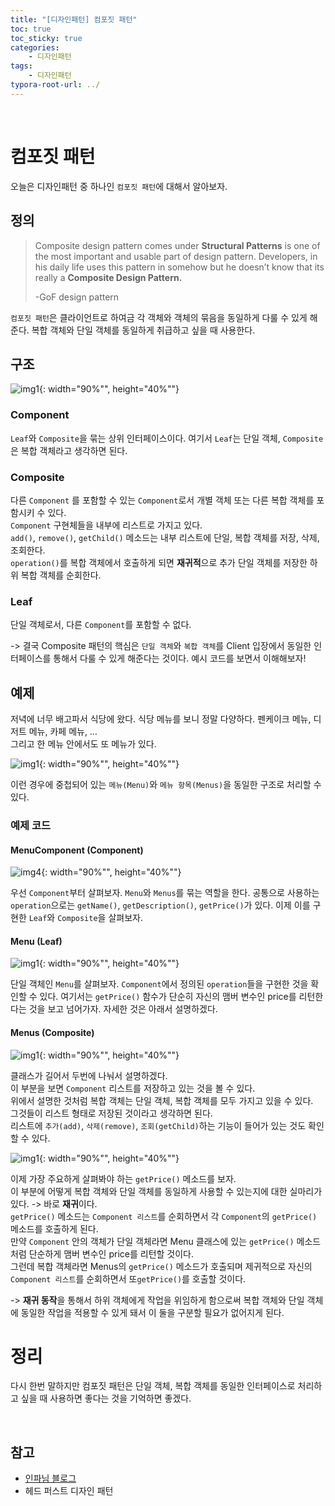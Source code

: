 ```yaml
---
title: "[디자인패턴] 컴포짓 패턴"
toc: true
toc_sticky: true
categories: 
    - 디자인패턴
tags:
    - 디자인패턴
typora-root-url: ../
---
```


<br>

# 컴포짓 패턴

오늘은 디자인패턴 중 하나인 `컴포짓 패턴`에 대해서 알아보자.

## 정의
> Composite design pattern comes under **Structural Patterns** is one of the most important and usable part of design pattern. Developers, in his daily life uses this pattern in somehow but he doesn’t know that its really a **Composite Design Pattern.**
>
> -GoF design pattern

`컴포짓 패턴`은 클라이언트로 하여금 각 객체와 객체의 묶음을 동일하게 다룰 수 있게 해준다. 복합 객체와 단일 객체를 동일하게 취급하고 싶을 때 사용한다.


## 구조
![img1](/assets/images/50_1.png){: width="90%"", height="40%""} <br>

### Component
`Leaf`와 `Composite`을 묶는 상위 인터페이스이다. 여기서 `Leaf`는 단일 객체, `Composite`은 복합 객체라고 생각하면 된다.

### Composite
다른 `Component` 를 포함할 수 있는 `Component`로서 개별 객체 또는 다른 복합 객체를 포함시키 수 있다.  
`Component` 구현체들을 내부에 리스트로 가지고 있다.  
`add()`, `remove()`, `getChild()` 메소드는 내부 리스트에 단일, 복합 객체를 저장, 삭제, 조회한다.  
`operation()`를 복합 객체에서 호출하게 되면 **재귀적**으로 추가 단일 객체를 저장한 하위 복합 객체를 순회한다.  

### Leaf
단일 객체로서, 다른 `Component`를 포함할 수 없다.

-> 결국 Composite 패턴의 핵심은 `단일 객체`와 `복합 객체`를 Client 입장에서 동일한 인터페이스를 통해서 다룰 수 있게 해준다는 것이다.
예시 코드를 보면서 이해해보자!

## 예제
저녁에 너무 배고파서 식당에 왔다. 식당 메뉴를 보니 정말 다양하다. 
펜케이크 메뉴, 디저트 메뉴, 카페 메뉴, …  
그리고 한 메뉴 안에서도 또 메뉴가 있다. 

![img1](/assets/images/50_2.png){: width="90%"", height="40%""} <br>

이런 경우에 중첩되어 있는 `메뉴(Menu)`와 `메뉴 항목(Menus)`을 동일한 구조로 처리할 수 있다.

### 예제 코드

#### MenuComponent (Component)

![img4](/assets/images/50_4.png){: width="90%"", height="40%""} <br>

우선 `Component`부터 살펴보자. `Menu`와 `Menus`를 묶는 역할을 한다.
공통으로 사용하는 `operation`으로는 `getName()`, `getDescription()`, `getPrice()`가 있다.
이제 이를 구현한 `Leaf`와 `Composite`을 살펴보자.

#### Menu (Leaf)

![img1](/assets/images/50_5.png){: width="90%"", height="40%""} <br>

단일 객체인 `Menu`를 살펴보자. `Component`에서 정의된 `operation`들을 구현한 것을 확인할 수 있다.
여기서는 `getPrice()` 함수가 단순히 자신의 맴버 변수인 price를 리턴한다는 것을 보고 넘어가자. 자세한 것은 아래서 설명하겠다.

#### Menus (Composite)


![img1](/assets/images/50_6.png){: width="90%"", height="40%""} <br>

클래스가 길어서 두번에 나눠서 설명하겠다.  
이 부분을 보면 `Component` 리스트를 저장하고 있는 것을 볼 수 있다.   
위에서 설명한 것처럼 복합 객체는 단일 객체, 복합 객체를 모두 가지고 있을 수 있다.  
그것들이 리스트 형태로 저장된 것이라고 생각하면 된다.  
리스트에 `추가(add)`, `삭제(remove)`, `조회(getChild)`하는 기능이 들어가 있는 것도 확인할 수 있다.


![img1](/assets/images/50_7.png){: width="90%"", height="40%""} <br>

이제 가장 주요하게 살펴봐야 하는 `getPrice()` 메소드를 보자.  
이 부분에 어떻게 복합 객체와 단일 객체를 동일하게 사용할 수 있는지에 대한 실마리가 있다. -> 바로 **재귀**이다.  
`getPrice()` 메소드는 `Component 리스트`를 순회하면서 각 `Component`의 `getPrice()` 메소드를 호출하게 된다.   
만약 `Component` 안의 객체가 단일 객체라면 Menu 클래스에 있는 `getPrice()` 메소드처럼 단순하게 맴버 변수인 price를 리턴할 것이다.  
그런데 복합 객체라면 Menus의 `getPrice()` 메소드가 호출되며 제귀적으로 자신의 `Component 리스트`를 순회하면서 또`getPrice()`를 호출할 것이다.  

-> **재귀 동작**을 통해서 하위 객체에게 작업을 위임하게 함으로써 복합 객체와 단일 객체에 동일한 작업을 적용할 수 있게 돼서 이 둘을 구분할 필요가 없어지게 된다.  


# 정리
다시 한번 말하지만 컴포짓 패턴은 단일 객체, 복합 객체를 동일한 인터페이스로 처리하고 싶을 때 사용하면 좋다는 것을 기억하면 좋겠다.

<br>


## 참고

* [인파님 블로그](https://url.kr/eu6sr9)
* 헤드 퍼스트 디자인 패턴

